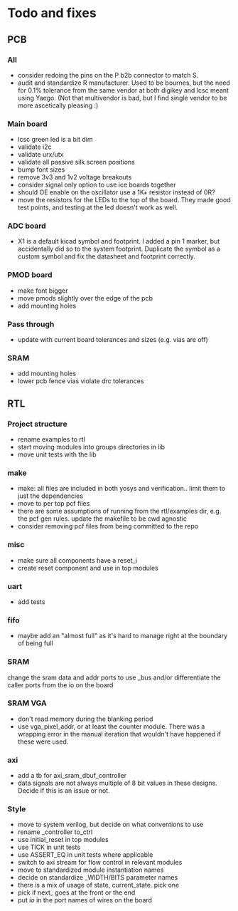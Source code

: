 # Todo and fixes

## PCB

### All

- consider redoing the pins on the P b2b connector to match S.
- audit and standardize R manufacturer. Used to be bournes,
  but the need for 0.1% tolerance from the same vendor at both
  digikey and lcsc meant using Yaego. (Not that multivendor is
  bad, but I find single vendor to be more ascetically pleasing :)

### Main board

- lcsc green led is a bit dim
- validate i2c
- validate urx/utx
- validate all passive silk screen positions
- bump font sizes
- remove 3v3 and 1v2 voltage breakouts
- consider signal only option to use ice boards together
- should OE enable on the oscillator use a 1K+ resistor instead of 0R?
- move the resistors for the LEDs to the top of the board. They made good
  test points, and testing at the led doesn't work as well.

### ADC board

- X1 is a default kicad symbol and footprint. I added a pin 1 marker, but
  accidentally did so to the system footprint. Duplicate the symbol as a custom
  symbol and fix the datasheet and footprint correctly.

### PMOD board

- make font bigger
- move pmods slightly over the edge of the pcb
- add mounting holes

### Pass through

- update with current board tolerances and sizes (e.g. vias are off)

### SRAM

- add mounting holes
- lower pcb fence vias violate drc tolerances

## RTL

### Project structure

- rename examples to rtl
- start moving modules into groups directories in lib
- move unit tests with the lib

### make

- make: all files are included in both yosys and verification.. limit them to just
  the dependencies
- move to per top pcf files
- there are some assumptions of running from the rtl/examples dir, e.g.
  the pcf gen rules. update the makefile to be cwd agnostic
- consider removing pcf files from being committed to the repo

### misc

- make sure all components have a reset_i
- create reset component and use in top modules

### uart

- add tests

### fifo

- maybe add an "almost full" as it's hard to manage right
  at the boundary of being full

### SRAM

change the sram data and addr ports to use _bus and/or differentiate the caller ports from the
io on the board

### SRAM VGA

- don't read memory during the blanking period
- use vga_pixel_addr, or at least the counter module. There was a wrapping
  error in the manual iteration that wouldn't have happened if these were used.

### axi

- add a tb for axi_sram_dbuf_controller
- data signals are not always multiple of 8 bit values in these designs. Decide if
  this is an issue or not.

### Style

- move to system verilog, but decide on what conventions to use
- rename _controller to_ctrl
- use initial_reset in top modules
- use TICK in unit tests
- use ASSERT_EQ in unit tests where applicable
- switch to axi stream for flow control in relevant modules
- move to standardized module instantiation names
- decide on standardize _WIDTH/BITS parameter names
- there is a mix of usage of state, current_state. pick one
- pick if next_ goes at the front or the end
- put _io_ in the port names of wires on the board
